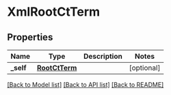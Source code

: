 # XmlRootCtTerm

## Properties
Name | Type | Description | Notes
------------ | ------------- | ------------- | -------------
**_self** | [**RootCtTerm**](RootCtTerm.md) |  | [optional] 

[[Back to Model list]](../README.md#documentation-for-models) [[Back to API list]](../README.md#documentation-for-api-endpoints) [[Back to README]](../README.md)


